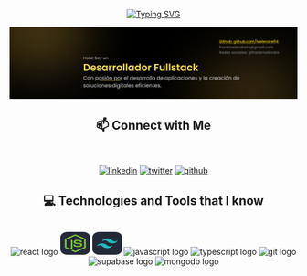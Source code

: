 <p align="center">
  <a href="https://github.com/Melendref14">
    <img src="https://readme-typing-svg.demolab.com?font=Fira+Code&duration=6000&pause=1000&color=2AA889&center=true&vCenter=true&width=435&lines=Hi+There%2C+I'm+Frank+Melendre%F0%9F%91%8B;Fullstack+Developer;Passionate+about+Coding+and+Learning;Building+Amazing+Projects" alt="Typing SVG" />
  </a>
</p>

<p align="center">
    <img src="https://github.com/Melendref14/Melendref14/blob/main/assets/banner.jpg" alt="Banner con Efectos Difuminados" />
</p>

<div align="center">
  
## :mailbox: Connect with Me</br>
</div>

<br />
<p align="center">
<a href="https://www.linkedin.com/in/frankmelendre/" target="blank"><img align="center" src="https://raw.githubusercontent.com/rahuldkjain/github-profile-readme-generator/master/src/images/icons/Social/linked-in-alt.svg" alt="linkedin" height="30" width="40" /></a>
<a href="https://twitter.com/fmelendre14" target="blank"><img align="center" src="https://raw.githubusercontent.com/rahuldkjain/github-profile-readme-generator/master/src/images/icons/Social/twitter.svg" alt="twitter" height="30" width="40" /></a>
<a href="https://github.com/Melendref14" target="blank"><img align="center" src="https://raw.githubusercontent.com/rahuldkjain/github-profile-readme-generator/master/src/images/icons/Social/github.svg" alt="github" height="30" width="40" /></a>
</p>

<div align="center">

## :computer: Technologies and Tools that I know

<br />

<img src="https://cdn.jsdelivr.net/gh/devicons/devicon/icons/react/react-original.svg" height="40" width="52" alt="react logo" />
<img src="https://raw.githubusercontent.com/tandpfun/skill-icons/main/icons/NodeJS-Dark.svg" height="40" width="52" alt="nodejs logo" />
<img src="https://raw.githubusercontent.com/tandpfun/skill-icons/main/icons/TailwindCSS-Dark.svg" height="40" width="52" alt="tailwindcss logo" />
<img src="https://cdn.jsdelivr.net/gh/devicons/devicon/icons/javascript/javascript-original.svg" height="40" width="52" alt="javascript logo" />
<img src="https://cdn.jsdelivr.net/gh/devicons/devicon/icons/typescript/typescript-original.svg" height="40" width="52" alt="typescript logo" />
<img src="https://cdn.jsdelivr.net/gh/devicons/devicon/icons/git/git-original.svg" height="40" width="52" alt="git logo" />
<img src="https://cdn.jsdelivr.net/gh/devicons/devicon/icons/supabase/supabase-original.svg" height="40" width="52" alt="supabase logo" />
<img src="https://cdn.jsdelivr.net/gh/devicons/devicon/icons/mongodb/mongodb-original.svg" height="40" width="52" alt="mongodb logo" />

<br />

</div>
